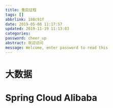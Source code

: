 ```yaml
---
title: 重启征程
tags: []
abbrlink: 188c91f
date: 2019-05-08 11:17:57
updated: 2019-11-19 11:13:03
categories:
password: cheer_up
abstract: 欢迎访问
message: Welcome, enter password to read this
---
```

# 大数据


# Spring Cloud Alibaba